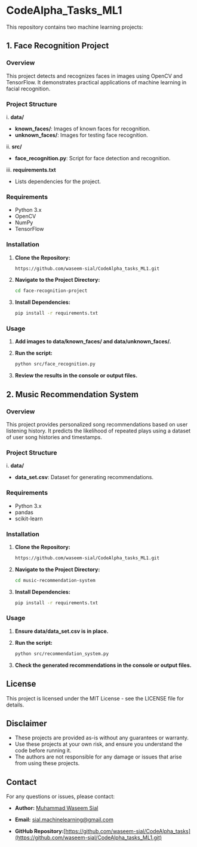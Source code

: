 # CodeAlpha_Tasks_ML1

This repository contains two machine learning projects:

## 1. Face Recognition Project

### Overview

This project detects and recognizes faces in images using OpenCV and TensorFlow. It demonstrates practical applications of machine learning in facial recognition.

### Project Structure

  i. **data/**  
  - **known_faces/**: Images of known faces for recognition.
  - **unknown_faces/**: Images for testing face recognition.

  ii. **src/**
  - **face_recognition.py**: Script for face detection and recognition.

  iii. **requirements.txt**
  - Lists dependencies for the project.


### Requirements

- Python 3.x
- OpenCV
- NumPy
- TensorFlow

### Installation

1. **Clone the Repository:**

   ```bash
   https://github.com/waseem-sial/CodeAlpha_tasks_ML1.git

2. **Navigate to the Project Directory:**

    ```bash
    cd face-recognition-project
    
3. **Install Dependencies:**

    ```bash
    pip install -r requirements.txt
  ### Usage

1. **Add images to data/known_faces/ and data/unknown_faces/.**

2. **Run the script:**

    ```bash
    python src/face_recognition.py
3. **Review the results in the console or output files.**

## 2. Music Recommendation System

### Overview
This project provides personalized song recommendations based on user listening history. It predicts the likelihood of repeated plays using a dataset of user song histories and timestamps.

### Project Structure

  i. **data/**
  - **data_set.csv**: Dataset for generating recommendations.

### Requirements
- Python 3.x
- pandas
- scikit-learn
  
### Installation
1. **Clone the Repository:**

    ```bash
    https://github.com/waseem-sial/CodeAlpha_tasks_ML1.git
2. **Navigate to the Project Directory:**

    ```bash
    cd music-recommendation-system
3. **Install Dependencies:**

    ```bash
    pip install -r requirements.txt

### Usage
1. **Ensure data/data_set.csv is in place.**

2. **Run the script:**

    ```bash
    python src/recommendation_system.py
3. **Check the generated recommendations in the console or output files.**

## License
This project is licensed under the MIT License - see the LICENSE file for details.

## Disclaimer
- These projects are provided as-is without any guarantees or warranty.
- Use these projects at your own risk, and ensure you understand the code before running it.
- The authors are not responsible for any damage or issues that arise from using these projects.
## Contact
For any questions or issues, please contact:

- **Author:** [Muhammad Waseem Sial](https://www.linkedin.com/in/waseem-sial) <br>

- **Email:** [sial.machinelearning@gmail.com](sial.machinelearning@gmail.com) <br>

- **GitHub Repository:**[https://github.com/waseem-sial/CodeAlpha_tasks](https://github.com/waseem-sial/CodeAlpha_tasks_ML1.git) <br>
